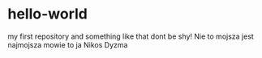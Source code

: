 # hello-world
my first repository
and something like that
dont be shy!
Nie to mojsza jest najmojsza mowie to ja Nikos Dyzma
